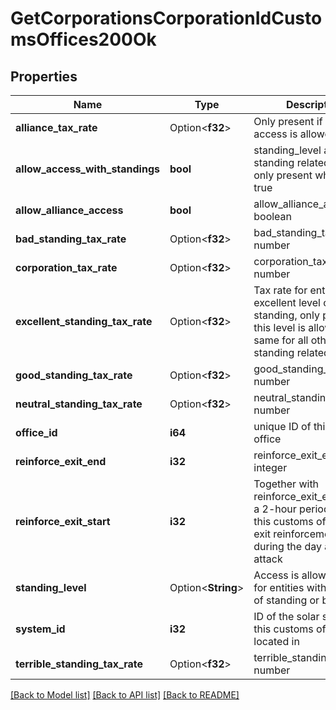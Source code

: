 # GetCorporationsCorporationIdCustomsOffices200Ok

## Properties

Name | Type | Description | Notes
------------ | ------------- | ------------- | -------------
**alliance_tax_rate** | Option<**f32**> | Only present if alliance access is allowed | [optional]
**allow_access_with_standings** | **bool** | standing_level and any standing related tax rate only present when this is true | 
**allow_alliance_access** | **bool** | allow_alliance_access boolean | 
**bad_standing_tax_rate** | Option<**f32**> | bad_standing_tax_rate number | [optional]
**corporation_tax_rate** | Option<**f32**> | corporation_tax_rate number | [optional]
**excellent_standing_tax_rate** | Option<**f32**> | Tax rate for entities with excellent level of standing, only present if this level is allowed, same for all other standing related tax rates | [optional]
**good_standing_tax_rate** | Option<**f32**> | good_standing_tax_rate number | [optional]
**neutral_standing_tax_rate** | Option<**f32**> | neutral_standing_tax_rate number | [optional]
**office_id** | **i64** | unique ID of this customs office | 
**reinforce_exit_end** | **i32** | reinforce_exit_end integer | 
**reinforce_exit_start** | **i32** | Together with reinforce_exit_end, marks a 2-hour period where this customs office could exit reinforcement mode during the day after initial attack | 
**standing_level** | Option<**String**> | Access is allowed only for entities with this level of standing or better | [optional]
**system_id** | **i32** | ID of the solar system this customs office is located in | 
**terrible_standing_tax_rate** | Option<**f32**> | terrible_standing_tax_rate number | [optional]

[[Back to Model list]](../README.md#documentation-for-models) [[Back to API list]](../README.md#documentation-for-api-endpoints) [[Back to README]](../README.md)


